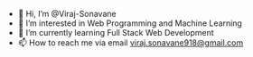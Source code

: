 - 👋 Hi, I’m @Viraj-Sonavane
- 👀 I’m interested in Web Programming and Machine Learning
- 🌱 I’m currently learning Full Stack Web Development 
- 📫 How to reach me via email viraj.sonavane918@gmail.com

<!---
Viraj-Sonavane/Viraj-Sonavane is a ✨ special ✨ repository because its `README.md` (this file) appears on your GitHub profile.
You can click the Preview link to take a look at your changes.
--->
